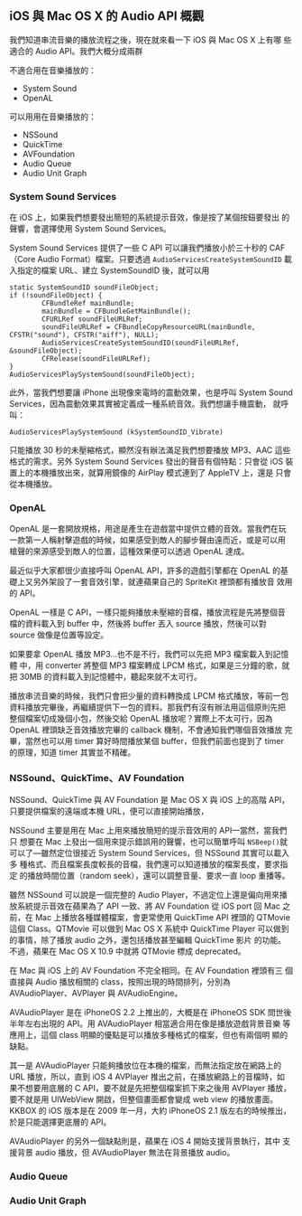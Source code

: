 iOS 與 Mac OS X 的 Audio API 概觀
---------------------------------

我們知道串流音樂的播放流程之後，現在就來看一下 iOS 與 Mac OS X 上有哪
些適合的 Audio API。我們大概分成兩群

不適合用在音樂播放的：

- System Sound
- OpenAL

可以用用在音樂播放的：

- NSSound
- QuickTime
- AVFoundation
- Audio Queue
- Audio Unit Graph

### System Sound Services

在 iOS 上，如果我們想要發出簡短的系統提示音效，像是按了某個按鈕要發出
的聲響，會選擇使用 System Sound Services。

System Sound Services 提供了一些 C API 可以讓我們播放小於三十秒的 CAF
（Core Audio Format）檔案。只要透過 `AudioServicesCreateSystemSoundID`
載入指定的檔案 URL、建立 SystemSoundID 後，就可以用

``` objc
static SystemSoundID soundFileObject;
if (!soundFileObject) {
		CFBundleRef mainBundle;
		mainBundle = CFBundleGetMainBundle();
		CFURLRef soundFileURLRef;
		soundFileURLRef = CFBundleCopyResourceURL(mainBundle, CFSTR("sound"), CFSTR("aiff"), NULL);
		AudioServicesCreateSystemSoundID(soundFileURLRef, &soundFileObject);
		CFRelease(soundFileURLRef);
}
AudioServicesPlaySystemSound(soundFileObject);
```

此外，當我們想要讓 iPhone 出現像來電時的震動效果，也是呼叫 System
Sound Services，因為震動效果其實被定義成一種系統音效。我們想讓手機震動，
就呼叫：

``` objc
AudioServicesPlaySystemSound (kSystemSoundID_Vibrate)
```

只能播放 30 秒的未壓縮格式，顯然沒有辦法滿足我們想要播放 MP3、AAC 這些
格式的需求。另外 System Sound Services 發出的聲音有個特點：只會從 iOS
裝置上的本機播放出來，就算用鏡像的 AirPlay 模式連到了 AppleTV 上，還是
只會從本機播放。

### OpenAL

OpenAL 是一套開放規格，用途是產生在遊戲當中提供立體的音效。當我們在玩
一款第一人稱射擊遊戲的時候，如果感受到敵人的腳步聲由遠而近，或是可以用
槍聲的來源感受到敵人的位置，這種效果便可以透過 OpenAL 達成。

最近似乎大家都很少直接呼叫 OpenAL API，許多的遊戲引擎都在 OpenAL 的基
礎上又另外架設了一套音效引擎，就連蘋果自己的 SpriteKit 裡頭都有播放音
效用的 API。

OpenAL 一樣是 C API，一樣只能夠播放未壓縮的音檔，播放流程是先將整個音
檔的資料載入到 buffer 中，然後將 buffer 丟入 source 播放，然後可以對
source 做像是位置等設定。

如果要拿 OpenAL 播放 MP3…也不是不行，我們可以先把 MP3 檔案載入到記憶體
中，用 converter 將整個 MP3 檔案轉成 LPCM 格式，如果是三分鐘的歌，就把
30MB 的資料載入到記憶體中，聽起來就不太可行。

播放串流音樂的時候，我們只會把少量的資料轉換成 LPCM 格式播放，等前一包
資料播放完畢後，再繼續提供下一包的資料。那我們有沒有辦法用這個原則先把
整個檔案切成幾個小包，然後交給 OpenAL 播放呢？實際上不太可行，因為
OpenAL 裡頭缺乏音效播放完畢的 callback 機制，不會通知我們哪個音效播放
完畢，當然也可以用 timer 算好時間播放某個 buffer，但我們前面也提到了
timer 的原理，知道 timer 其實並不精確。

### NSSound、QuickTime、AV Foundation

NSSound、QuickTime 與 AV Foundation 是 Mac OS X 與 iOS 上的高階 API，
只要提供檔案的遠端或本機 URL，便可以直接開始播放，

NSSound 主要是用在 Mac 上用來播放簡短的提示音效用的 API—當然，當我們只
想要在 Mac 上發出一個用來提示錯誤用的聲響，也可以簡單呼叫 `NSBeep()`就
可以了—雖然定位很接近 System Sound Services，但 NSSound 其實可以載入多
種格式、而且檔案長度較長的音檔，我們還可以知道播放的檔案長度，要求指定
的播放時間位置（random seek），還可以調整音量、要求一直 loop 重播等。

雖然 NSSound 可以說是一個完整的 Audio Player，不過定位上還是偏向用來播
放系統提示音效在蘋果為了 API 一致、將 AV Foundation 從 iOS port 回 Mac
之前，在 Mac 上播放各種媒體檔案，會更常使用 QuickTime API 裡頭的
QTMovie 這個 Class。QTMovie 可以做到 Mac OS X 系統中 QuickTime Player
可以做到的事情，除了播放 audio 之外，還包括播放甚至編輯 QuickTime 影片
的功能。不過，蘋果在 Mac OS X 10.9 中就將 QTMovie 標成 deprecated。

在 Mac 與 iOS 上的 AV Foundation 不完全相同。在 AV Foundation 裡頭有三
個直接與 Audio 播放相關的 class，按照出現的時間排列，分別為
AVAudioPlayer、AVPlayer 與 AVAudioEngine。

AVAudioPlayer 是在 iPhoneOS 2.2 上推出的，大概是在 iPhoneOS SDK 問世後
半年左右出現的 API。用 AVAudioPlayer 相當適合用在像是播放遊戲背景音樂
等應用上，這個 class 明顯的優點是可以播放多種格式的檔案，但也有兩個明
顯的缺點。

其一是 AVAudioPlayer 只能夠播放位在本機的檔案，而無法指定放在網路上的
URL 播放，所以，直到 iOS 4 AVPlayer 推出之前，在播放網路上的音檔時，如
果不想要用底層的 C API，要不就是先把整個檔案抓下來之後用 AVPlayer 播放，
要不就是用 UIWebView 開啟，但整個畫面都會變成 web view 的播放畫面。
KKBOX 的 iOS 版本是在 2009 年一月，大約 iPhoneOS 2.1 版左右的時候推出，
於是只能選擇更底層的 API。

AVAudioPlayer 的另外一個缺點則是，蘋果在 iOS 4 開始支援背景執行，其中
支援背景 audio 播放，但 AVAudioPlayer 無法在背景播放 audio。


### Audio Queue

### Audio Unit Graph
